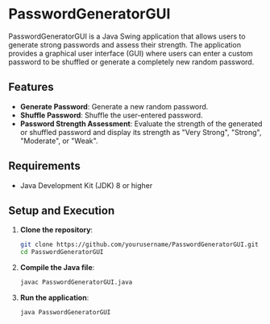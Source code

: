 # PasswordGeneratorGUI

PasswordGeneratorGUI is a Java Swing application that allows users to generate strong passwords and assess their strength. The application provides a graphical user interface (GUI) where users can enter a custom password to be shuffled or generate a completely new random password.

## Features

- **Generate Password**: Generate a new random password.
- **Shuffle Password**: Shuffle the user-entered password.
- **Password Strength Assessment**: Evaluate the strength of the generated or shuffled password and display its strength as "Very Strong", "Strong", "Moderate", or "Weak".

## Requirements

- Java Development Kit (JDK) 8 or higher

## Setup and Execution

1. **Clone the repository**:

    ```sh
    git clone https://github.com/yourusername/PasswordGeneratorGUI.git
    cd PasswordGeneratorGUI
    ```

2. **Compile the Java file**:

    ```sh
    javac PasswordGeneratorGUI.java
    ```

3. **Run the application**:

    ```sh
    java PasswordGeneratorGUI
    ```
